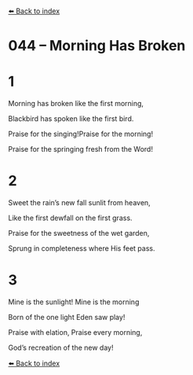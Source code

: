 [⬅️ Back to index](../README.md)

# 044 – Morning Has Broken





# 1

Morning has broken like the first morning,

Blackbird has spoken like the first bird.

Praise for the singing!Praise for the morning!

Praise for the springing fresh from the Word!



# 2

Sweet the rain’s new fall sunlit from heaven,

Like the first dewfall on the first grass.

Praise for the sweetness of the wet garden,

Sprung in completeness where His feet pass.



# 3

Mine is the sunlight! Mine is the morning

Born of the one light Eden saw play!

Praise with elation, Praise every morning,

God’s recreation of the new day!

[⬅️ Back to index](../README.md)
